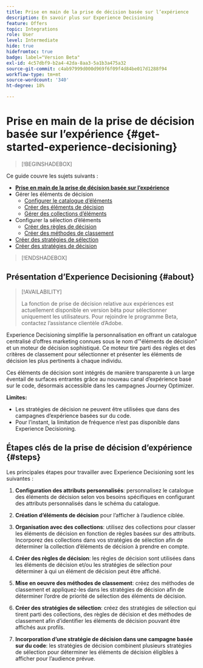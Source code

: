 ```yaml
---
title: Prise en main de la prise de décision basée sur l’expérience
description: En savoir plus sur Experience Decisioning
feature: Offers
topic: Integrations
role: User
level: Intermediate
hide: true
hidefromtoc: true
badge: label="Version Beta"
exl-id: 4c57dbf9-b2a4-42da-8aa3-5a1b3a475a32
source-git-commit: c4ab97999d000d969f6f09f4d84be017d1288f94
workflow-type: tm+mt
source-wordcount: '340'
ht-degree: 18%

---
```


# Prise en main de la prise de décision basée sur l’expérience {#get-started-experience-decisioning}

>[!BEGINSHADEBOX]

Ce guide couvre les sujets suivants :

* **[Prise en main de la prise de décision basée sur l’expérience](gs-experience-decisioning.md)**
* Gérer les éléments de décision
   * [Configurer le catalogue d’éléments](catalogs.md)
   * [Créer des éléments de décision](items.md)
   * [Gérer des collections d’éléments](collections.md)
* Configurer la sélection d’éléments
   * [Créer des règles de décision](rules.md)
   * [Créer des méthodes de classement](ranking.md)
* [Créer des stratégies de sélection](selection-strategies.md)
* [Créer des stratégies de décision](create-decision.md)

>[!ENDSHADEBOX]

## Présentation d’Experience Decisioning {#about}

>[!AVAILABILITY]
>
>La fonction de prise de décision relative aux expériences est actuellement disponible en version bêta pour sélectionner uniquement les utilisateurs. Pour rejoindre le programme Beta, contactez l’assistance clientèle d’Adobe.

Experience Decisioning simplifie la personnalisation en offrant un catalogue centralisé d’offres marketing connues sous le nom d’&quot;éléments de décision&quot; et un moteur de décision sophistiqué. Ce moteur tire parti des règles et des critères de classement pour sélectionner et présenter les éléments de décision les plus pertinents à chaque individu.

Ces éléments de décision sont intégrés de manière transparente à un large éventail de surfaces entrantes grâce au nouveau canal d’expérience basé sur le code, désormais accessible dans les campagnes Journey Optimizer.

**Limites:**

* Les stratégies de décision ne peuvent être utilisées que dans des campagnes d’expérience basées sur du code.
* Pour l’instant, la limitation de fréquence n’est pas disponible dans Experience Decisioning.

## Étapes clés de la prise de décision d’expérience {#steps}

Les principales étapes pour travailler avec Experience Decisioning sont les suivantes :

1. **Configuration des attributs personnalisés**: personnalisez le catalogue des éléments de décision selon vos besoins spécifiques en configurant des attributs personnalisés dans le schéma du catalogue.

1. **Création d’éléments de décision** pour l’afficher à l’audience ciblée.

1. **Organisation avec des collections**: utilisez des collections pour classer les éléments de décision en fonction de règles basées sur des attributs. Incorporez des collections dans vos stratégies de sélection afin de déterminer la collection d’éléments de décision à prendre en compte.

1. **Créer des règles de décision**: les règles de décision sont utilisées dans les éléments de décision et/ou les stratégies de sélection pour déterminer à qui un élément de décision peut être affiché.

1. **Mise en oeuvre des méthodes de classement**: créez des méthodes de classement et appliquez-les dans les stratégies de décision afin de déterminer l’ordre de priorité de sélection des éléments de décision.

1. **Créer des stratégies de sélection**: créez des stratégies de sélection qui tirent parti des collections, des règles de décision et des méthodes de classement afin d’identifier les éléments de décision pouvant être affichés aux profils.

1. **Incorporation d’une stratégie de décision dans une campagne basée sur du code**: les stratégies de décision combinent plusieurs stratégies de sélection pour déterminer les éléments de décision éligibles à afficher pour l’audience prévue.
